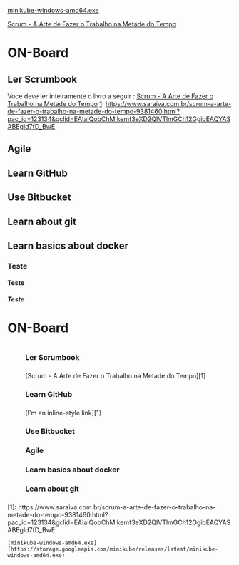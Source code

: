[minikube-windows-amd64.exe](https://storage.googleapis.com/minikube/releases/latest/minikube-windows-amd64.exe)

[1]: https://www.saraiva.com.br/scrum-a-arte-de-fazer-o-trabalho-na-metade-do-tempo-9381460.html?pac_id=123134&gclid=EAIaIQobChMIkemf3eXD2QIVTlmGCh12GgibEAQYASABEgId7fD_BwE

[Scrum - A Arte de Fazer o Trabalho na Metade do Tempo][1]

# ON-Board

## Ler Scrumbook

Voce deve ler inteiramente o livro a seguir : [Scrum - A Arte de Fazer o Trabalho na Metade do Tempo][1]
[1]: https://www.saraiva.com.br/scrum-a-arte-de-fazer-o-trabalho-na-metade-do-tempo-9381460.html?pac_id=123134&gclid=EAIaIQobChMIkemf3eXD2QIVTlmGCh12GgibEAQYASABEgId7fD_BwE

## Agile

## Learn GitHub

## Use Bitbucket

## Learn about git

## Learn basics about docker

### Teste
#### Teste
##### Teste

<dl>
  <dt><h1>ON-Board<h1></dt>
  <dd><h3>Ler Scrumbook<h3></dd>
  <dd>[Scrum - A Arte de Fazer o Trabalho na Metade do Tempo][1]</dd>
  <dd><h3>Learn GitHub<h3></dd>
    <dd>[I'm an inline-style link][1]</dd>  
  <dd><h3>Use Bitbucket<h3></dd>
  <dd><h3>Agile<h3></dd>
  <dd><h3>Learn basics about docker<h3></dd>
  <dd><h3>Learn about git<h3></dd>
</dl>
    [1]: https://www.saraiva.com.br/scrum-a-arte-de-fazer-o-trabalho-na-metade-do-tempo-9381460.html?pac_id=123134&gclid=EAIaIQobChMIkemf3eXD2QIVTlmGCh12GgibEAQYASABEgId7fD_BwE
    
    [minikube-windows-amd64.exe](https://storage.googleapis.com/minikube/releases/latest/minikube-windows-amd64.exe)

